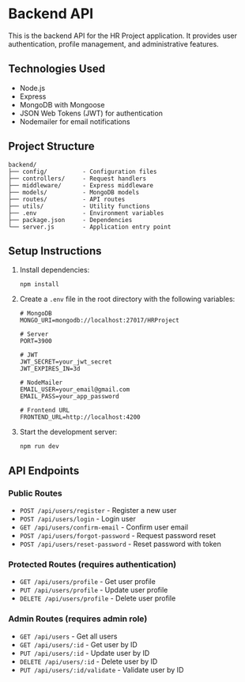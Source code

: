 # Backend API

This is the backend API for the HR Project application. It provides user authentication, profile management, and administrative features.

## Technologies Used

- Node.js
- Express
- MongoDB with Mongoose
- JSON Web Tokens (JWT) for authentication
- Nodemailer for email notifications

## Project Structure

```
backend/
├── config/          - Configuration files
├── controllers/     - Request handlers
├── middleware/      - Express middleware
├── models/          - MongoDB models
├── routes/          - API routes
├── utils/           - Utility functions
├── .env             - Environment variables
├── package.json     - Dependencies
└── server.js        - Application entry point
```

## Setup Instructions

1. Install dependencies:

   ```
   npm install
   ```

2. Create a `.env` file in the root directory with the following variables:

   ```
   # MongoDB
   MONGO_URI=mongodb://localhost:27017/HRProject

   # Server
   PORT=3900

   # JWT
   JWT_SECRET=your_jwt_secret
   JWT_EXPIRES_IN=3d

   # NodeMailer
   EMAIL_USER=your_email@gmail.com
   EMAIL_PASS=your_app_password

   # Frontend URL
   FRONTEND_URL=http://localhost:4200
   ```

3. Start the development server:
   ```
   npm run dev
   ```

## API Endpoints

### Public Routes

- `POST /api/users/register` - Register a new user
- `POST /api/users/login` - Login user
- `GET /api/users/confirm-email` - Confirm user email
- `POST /api/users/forgot-password` - Request password reset
- `POST /api/users/reset-password` - Reset password with token

### Protected Routes (requires authentication)

- `GET /api/users/profile` - Get user profile
- `PUT /api/users/profile` - Update user profile
- `DELETE /api/users/profile` - Delete user profile

### Admin Routes (requires admin role)

- `GET /api/users` - Get all users
- `GET /api/users/:id` - Get user by ID
- `PUT /api/users/:id` - Update user by ID
- `DELETE /api/users/:id` - Delete user by ID
- `PUT /api/users/:id/validate` - Validate user by ID

